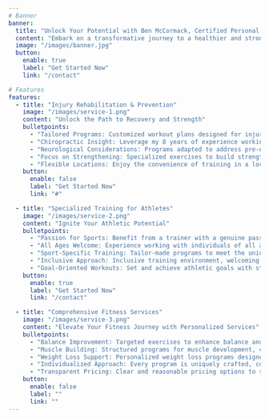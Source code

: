 ```yaml
---
# Banner
banner:
  title: "Unlock Your Potential with Ben McCormack, Certified Personal Trainer"
  content: "Embark on a transformative journey to a healthier and stronger you! 🏋️‍♂️ With a Bachelor's degree in Exercise Science and 8 years of experience working with chiropractic patients, I am thrilled to bring my expertise to the Wheeling area. As a Certified Personal Trainer I specialize in personalized training services and exercise classes, and now I'm ready to serve you in a location of your choice, even your own home!"
  image: "/images/banner.jpg"
  button:
    enable: true
    label: "Get Started Now"
    link: "/contact"

# Features
features:
  - title: "Injury Rehabilitation & Prevention"
    image: "/images/service-1.png"
    content: "Unlock the Path to Recovery and Strength"
    bulletpoints:
      - "Tailored Programs: Customized workout plans designed for injury rehabilitation and prevention."
      - "Chiropractic Insight: Leverage my 8 years of experience working with chiropractic patients for a holistic approach."
      - "Neurological Considerations: Programs adapted to address pre-existing neurological limitations for a safe and effective fitness journey."
      - "Focus on Strengthening: Specialized exercises to build strength and resilience, promoting overall well-being."
      - "Flexible Locations: Enjoy the convenience of training in a location of your choice, making fitness accessible."
    button:
      enable: false
      label: "Get Started Now"
      link: "#"

  - title: "Specialized Training for Athletes"
    image: "/images/service-2.png"
    content: "Ignite Your Athletic Potential"
    bulletpoints:
      - "Passion for Sports: Benefit from a trainer with a genuine passion for sports, enhancing your athletic performance."
      - "All Ages Welcome: Experience working with individuals of all ages, from adolescents to the elderly."
      - "Sport-Specific Training: Tailor-made programs to meet the unique needs of athletes, focusing on sport-specific training."
      - "Inclusive Approach: Inclusive training environment, welcoming men and women of diverse backgrounds and fitness levels."
      - "Goal-Oriented Workouts: Set and achieve athletic goals with structured and goal-oriented workout sessions."
    button:
      enable: true
      label: "Get Started Now"
      link: "/contact"

  - title: "Comprehensive Fitness Services"
    image: "/images/service-3.png"
    content: "Elevate Your Fitness Journey with Personalized Services"
    bulletpoints:
      - "Balance Improvement: Targeted exercises to enhance balance and stability for better functional movement."
      - "Muscle Building: Structured programs for muscle development, catering to individuals with various fitness objectives."
      - "Weight Loss Support: Personalized weight loss programs designed to meet your individual goals."
      - "Individualized Approach: Every program is uniquely crafted, considering your specific needs and preferences."
      - "Transparent Pricing: Clear and reasonable pricing options to suit your budget and fitness aspirations."
    button:
      enable: false
      label: ""
      link: ""
---
```

